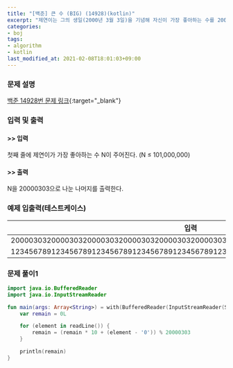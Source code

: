 ```yaml
---
title: "[백준] 큰 수 (BIG) (14928)(kotlin)"
excerpt: "제연이는 그의 생일(2000년 3월 3일)을 기념해 자신이 가장 좋아하는 수를 20000303으로 나눈 나머지를 구해 그 수만큼 잠을 자기로 했다."
categories:
- boj
tags:
- algorithm
- kotlin
last_modified_at: 2021-02-08T18:01:03+09:00
---
```



### 문제 설명
[백준 14928번 문제 링크](https://www.acmicpc.net/problem/14928#description){:target="_blank"}




### 입력 및 출력
#### >> 입력
첫째 줄에 제연이가 가장 좋아하는 수 N이 주어진다. (N ≤ 101,000,000)



#### >> 출력
N을 20000303으로 나눈 나머지를 출력한다.





### 예제 입출력(테스트케이스)


|입력|출력|
|-----|------|
|20000303200003032000030320000303200003032000030320000303200003032000030320000303|0|
|123456789123456789123456789123456789123456789123456789123456789123456789|1313652|




### 문제 풀이1
```kotlin
import java.io.BufferedReader
import java.io.InputStreamReader

fun main(args: Array<String>) = with(BufferedReader(InputStreamReader(System.`in`))) {
    var remain = 0L

    for (element in readLine()) {
        remain = (remain * 10 + (element - '0')) % 20000303
    }

    println(remain)
}
```